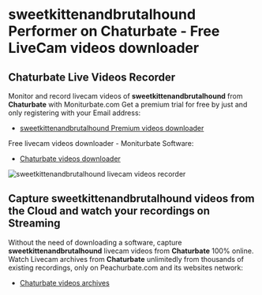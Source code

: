 # sweetkittenandbrutalhound Performer on Chaturbate - Free LiveCam videos downloader

## Chaturbate Live Videos Recorder

Monitor and record livecam videos of **sweetkittenandbrutalhound** from **Chaturbate** with Moniturbate.com
Get a premium trial for free by just and only registering with your Email address:
* [sweetkittenandbrutalhound Premium videos downloader](https://moniturbate.com/request-demo-licence-key.html)

Free livecam videos downloader - Moniturbate Software:
* [Chaturbate videos downloader](https://moniturbate.com/moniturbate-download-software.html)

![sweetkittenandbrutalhound livecam videos recorder](https://peachurnet.com/templates/moniturbate-software.png)


## Capture sweetkittenandbrutalhound videos from the Cloud and watch your recordings on Streaming

Without the need of downloading a software, capture **sweetkittenandbrutalhound** livecam videos from **Chaturbate** 100% online.
Watch Livecam archives from **Chaturbate** unlimitedly from thousands of existing recordings, only on Peachurbate.com and its websites network:
* [Chaturbate videos archives](https://peachurnet.com/)
